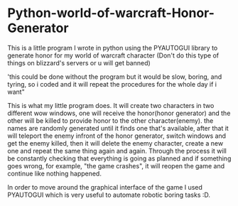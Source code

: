 # Python-world-of-warcraft-Honor-Generator
This is a little program I wrote in python using the PYAUTOGUI library to generate honor for my world of warcraft character 
(Don't do this type of things on blizzard's servers or u will get banned)

'this could be done without the program but it would be slow, boring, and tyring, so i coded and it will repeat the procedures for the whole day if i want"

This is what my little program does.
It will create two characters in two different wow windows, one will receive the honor(honor generator) and the other will be 
killed to provide honor to the other character(enemy). the names are randomly generated until it finds one that's available,
after that it will teleport the enemy infront of the honor generator, switch windows and get the enemy killed, then it will 
delete the enemy character, create a new one and repeat the same thing again and again. Through the process it will be constantly 
checking that everything is going as planned and if something goes wrong, for example, "the game crashes", it will reopen the game
and continue like nothing happened.

In order to move around the graphical interface of the game I used
PYAUTOGUI which is very useful to automate robotic boring tasks :D.
